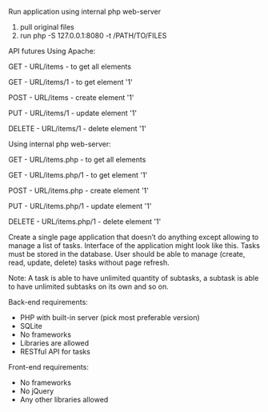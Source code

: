 Run application using internal php web-server
   1. pull original files
   2. run php -S 127.0.0.1:8080 -t /PATH/TO/FILES
   
API futures
 Using Apache:
  
  GET - URL/items   - to get all elements

  GET - URL/items/1 - to get element '1'

  POST - URL/items  - create element '1'

  PUT - URL/items/1 - update element '1'

  DELETE - URL/items/1 - delete element '1'

 Using internal php web-server:
  
  GET - URL/items.php   - to get all elements

  GET - URL/items.php/1 - to get element '1'

  POST - URL/items.php  - create element '1'

  PUT - URL/items.php/1 - update element '1'

  DELETE - URL/items.php/1 - delete element '1'


Create a single page application that doesn’t do anything except allowing to manage a list of tasks. Interface of the application might look like this. Tasks must be stored in the database. User should be able to manage (create, read, update, delete) tasks without page refresh.

Note: A task is able to have unlimited quantity of subtasks, a subtask is able to have unlimited subtasks on its own and so on.

Back-end requirements:
 - PHP with built-in server (pick most preferable version)
 - SQLite
 - No frameworks
 - Libraries are allowed
 - RESTful API for tasks

Front-end requirements:
 - No frameworks
 - No jQuery
 - Any other libraries allowed
